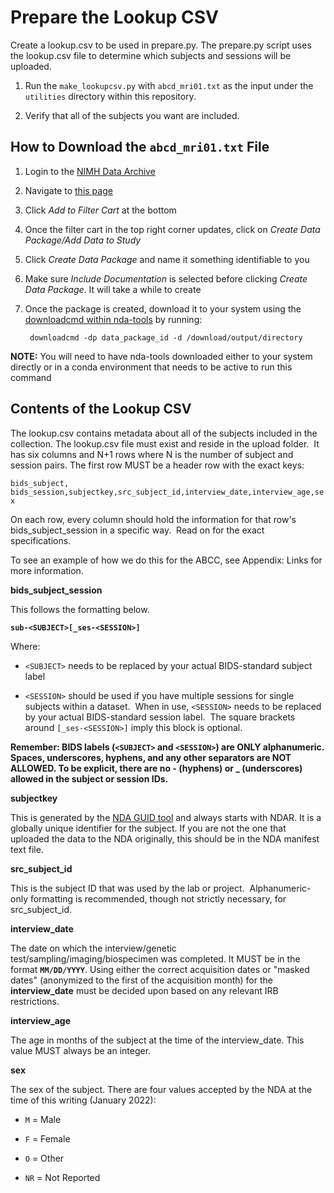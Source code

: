 # Prepare the Lookup CSV

Create a lookup.csv to be used in prepare.py. The prepare.py script uses
the lookup.csv file to determine which subjects and sessions will be
uploaded.  

1. Run the `make_lookupcsv.py` with `abcd_mri01.txt` as the input under the `utilities` directory within this repository.

2. Verify that all of the subjects you want are included.

## How to Download the `abcd_mri01.txt` File

1. Login to the [NIMH Data Archive](https://nda.nih.gov/)

2. Navigate to [this page](https://nda.nih.gov/data_structure.html?short_name=abcd_mri01)

3. Click *Add to Filter Cart* at the bottom

4. Once the filter cart in the top right corner updates, click on *Create Data Package/Add Data to Study*

5. Click *Create Data Package* and name it something identifiable to you

6. Make sure *Include Documentation* is selected before clicking *Create Data Package*. It will take a while to create

7. Once the package is created, download it to your system using the [downloadcmd within nda-tools](https://github.com/NDAR/nda-tools) by running:

        downloadcmd -dp data_package_id -d /download/output/directory 

**NOTE:** You will need to have nda-tools downloaded either to your system directly or in a conda environment that needs to be active to run this command

## Contents of the Lookup CSV

The lookup.csv contains metadata about all of the subjects included in
the collection. The lookup.csv file must exist and reside in the upload
folder.  It has six columns and N+1 rows where N is the number of
subject and session pairs. The first row MUST be a header row with the
exact keys:

`bids_subject,
bids_session,subjectkey,src_subject_id,interview_date,interview_age,sex`

On each row, every column should hold the information for that row's
bids_subject_session in a specific way.  Read on for the exact
specifications.

To see an example of how we do this for the ABCC, see Appendix: Links
for more information.

**bids_subject_session**

This follows the formatting below.

**`sub-<SUBJECT>[_ses-<SESSION>]`**

Where:

-   `<SUBJECT>` needs to be replaced by your actual BIDS-standard subject label

-   `<SESSION>` should be used if you have multiple sessions for single subjects within a dataset.  When in use, `<SESSION>` needs to be replaced by your actual BIDS-standard session label.  The square brackets around `[_ses-<SESSION>]` imply this block is optional.

**Remember: BIDS labels (`<SUBJECT>` and `<SESSION>`) are ONLY alphanumeric. Spaces, underscores, hyphens, and any other separators are NOT ALLOWED. To be explicit, there are no - (hyphens) or \_ (underscores) allowed in the subject or session IDs.**

**subjectkey**

This is generated by the [NDA GUID tool](https://nda.nih.gov/nda/nda-tools.html#guid-tool) and always starts with NDAR. It is a globally unique identifier for the subject. If you are not the one that uploaded the data to the NDA originally, this should be in the NDA manifest text file.

**src_subject_id**

This is the subject ID that was used by the lab or project. 
Alphanumeric-only formatting is recommended, though not strictly
necessary, for src_subject_id.

**interview_date**

The date on which the interview/genetic
test/sampling/imaging/biospecimen was completed. It MUST be in the
format **`MM/DD/YYYY`**. Using either the correct acquisition dates or
\"masked dates\" (anonymized to the first of the acquisition month) for
the **interview_date** must be decided upon based on any relevant IRB
restrictions.

**interview_age**

The age in months of the subject at the time of the interview_date. This
value MUST always be an integer.

**sex**

The sex of the subject. There are four values accepted by the NDA at the
time of this writing (January 2022):

-   `M` = Male

-   `F` = Female

-   `O` = Other

-   `NR` = Not Reported
